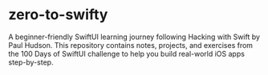 # zero-to-swifty
A beginner-friendly SwiftUI learning journey following Hacking with Swift by Paul Hudson. This repository contains notes, projects, and exercises from the 100 Days of SwiftUI challenge to help you build real-world iOS apps step-by-step.
